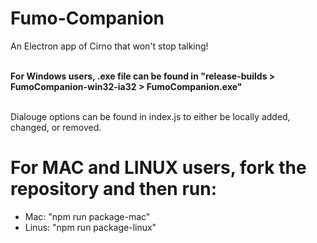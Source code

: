 # Fumo-Companion
An Electron app of Cirno that won't stop talking!

**<br>For Windows users, .exe file can be found in "release-builds > FumoCompanion-win32-ia32 > FumoCompanion.exe"**

<br>Dialouge options can be found in index.js to either be locally added, changed, or removed.


# For MAC and LINUX users, fork the repository and then run:
  - Mac: "npm run package-mac"
  - Linus: "npm run package-linux"
